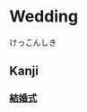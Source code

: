# Wedding
けっこんしき

## Kanji
### [結](Kanji/kanji-dict/結.md)[婚](Kanji/kanji-dict/婚.md)[式](Kanji/kanji-dict/式.md)